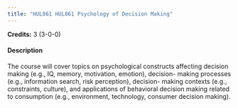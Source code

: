 ```yaml
---
title: "HUL861 HUL861 Psychology of Decision Making"
---
```

**Credits:** 3 (3-0-0)

#### Description
The course will cover topics on psychological constructs affecting decision making (e.g., IQ, memory, motivation, emotion), decision- making processes (e.g., information search, risk perception), decision- making contexts (e.g., constraints, culture), and applications of behavioral decision making related to consumption (e.g., environment, technology, consumer decision making).